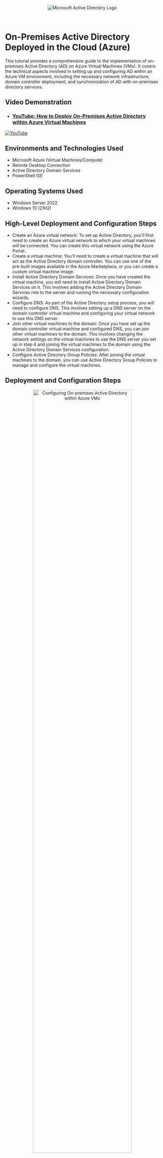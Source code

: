 </p>
<br />
<p align="center">
<img src="https://static.wixstatic.com/shapes/2ebf04_1a0a78f30bf34163afef25e7e8f6f848.svg" alt="Microsoft Active Directory Logo"/>
</p>
<br />

<h1>On-Premises Active Directory Deployed in the Cloud (Azure)</h1>
This tutorial provides a comprehensive guide to the implementation of on-premises Active Directory (AD) on Azure Virtual Machines (VMs). It covers the technical aspects involved in setting up and configuring AD within an Azure VM environment, including the necessary network infrastructure, domain controller deployment, and synchronization of AD with on-premises directory services.<br />


<h2>Video Demonstration</h2>

- ### [YouTube: How to Deploy On-Premises Active Directory within Azure Virtual Machines](https://youtu.be/lzHRxxSmQXc)

[![YouTube](https://static.wixstatic.com/media/2ebf04_d73739cd053d4595b1632b44d846170b~mv2.png)](https://youtu.be/lzHRxxSmQXc)
</p>

<h2>Environments and Technologies Used</h2>

- Microsoft Azure (Virtual Machines/Compute)
- Remote Desktop Connection
- Active Directory Domain Services
- PowerShell ISE

<h2>Operating Systems Used </h2>

- Windows Server 2022
- Windows 10 (21H2)

<h2>High-Level Deployment and Configuration Steps</h2>

- Create an Azure virtual network: To set up Active Directory, you'll first need to create an Azure virtual network to which your virtual machines will be connected. You can create this virtual network using the Azure Portal.
- Create a virtual machine: You'll need to create a virtual machine that will act as the Active Directory domain controller. You can use one of the pre-built images available in the Azure Marketplace, or you can create a custom virtual machine image.
- Install Active Directory Domain Services: Once you have created the virtual machine, you will need to install Active Directory Domain Services on it. This involves adding the Active Directory Domain Services role to the server and running the necessary configuration wizards.
- Configure DNS: As part of the Active Directory setup process, you will need to configure DNS. This involves setting up a DNS server on the domain controller virtual machine and configuring your virtual network to use this DNS server.
- Join other virtual machines to the domain: Once you have set up the domain controller virtual machine and configured DNS, you can join other virtual machines to the domain. This involves changing the network settings on the virtual machines to use the DNS server you set up in step 4 and joining the virtual machines to the domain using the Active Directory Domain Services configuration.
- Configure Active Directory Group Policies: After joining the virtual machines to the domain, you can use Active Directory Group Policies to manage and configure the virtual machines.

<h2>Deployment and Configuration Steps</h2>

<p>
<p align="center"> 
<img src="https://static.wixstatic.com/media/2ebf04_603f4353531c4e6f923ac17dad835795~mv2.png" height="80%" width="80%" alt="Configuring On-premises Active Directory within Azure VMs"/>
</p>
<p>
Step 1: Create a resource group that can be utilized on both virtual machines (VM).
</p>
<br />

<p>
<p align="center"> 
<img src="https://static.wixstatic.com/media/2ebf04_5464c352bd08402bb7c682b246726a80~mv2.png" height="80%" width="80%" alt="Configuring On-premises Active Directory within Azure VMs"/>
</p>
<p>
Step 2: Set up the domain controller running Active Directory by creating the first virtual machine with Windows Server 2022 as the image.
</p>
<br />

<p>
<p align="center"> 
<img src="https://static.wixstatic.com/media/2ebf04_c5c8268a6fbc430a9a2d1c48701e9cdc~mv2.png" height="80%" width="80%" alt="Configuring On-premises Active Directory within Azure VMs"/>
</p>
<p>
Step 3: Create a username and password for the Windows Server virtual machine, then click on "Review + Create".
</p>
<br />

<p>
<p align="center"> 
<img src="https://static.wixstatic.com/media/2ebf04_6a90fb6b8c8a4676970fc880771c3dd8~mv2.png" height="80%" width="80%" alt="Configuring On-premises Active Directory within Azure VMs"/>
</p>
<p>
Step 4: Set up the second virtual machine with Windows 10 Pro, Version 21H2, create a username and password, then click on "Review + Create".
</p>
<br />

<p>
<p align="center"> 
<img src="https://static.wixstatic.com/media/2ebf04_54d1c0b97da64f4295263c613c908d7b~mv2.png" height="80%" width="80%" alt="Configuring On-premises Active Directory within Azure VMs"/>
</p>
<p>
Step 5: Ensure that VM2 running Windows 10 Pro is added to the same virtual network and resource group as VM1 running Windows Server, by going to the networking tab.
</p>
<br />

<p>
<p align="center"> 
<img src="https://static.wixstatic.com/media/2ebf04_abcadc2bd9a840d2bfd4c2d58fa16877~mv2.png" height="80%" width="80%" alt="Configuring On-premises Active Directory within Azure VMs"/>
</p>
<p>
Step 6: Navigate to the Azure virtual machines and select Virtual Machine 1, then click on "Networking" and choose "Network interface".
</p>
<br />

<p>
<p align="center"> 
<img src="https://static.wixstatic.com/media/2ebf04_6afd1f4b28714e52a4d435b25aa98164~mv2.png" height="80%" width="80%" alt="Configuring On-premises Active Directory within Azure VMs"/>
</p>
<p>
Step 7: Proceed to "IP Configurations" and select "ipconfig 1".
</p>
<br />

<p>
<p align="center"> 
<img src="https://static.wixstatic.com/media/2ebf04_9be41f151f394d5ca2577f7eb188e3cd~mv2.png" height="80%" width="80%" alt="Configuring On-premises Active Directory within Azure VMs"/>
</p>
<p>
Step 8: Switch the Private IP address assignment from Dynamic to Static, then select "Save".
</p>
<br />

<p>
<p align="center"> 
<img src="https://static.wixstatic.com/media/2ebf04_004b3e69435640a5ad30979a0756e40e~mv2.png" height="80%" width="80%" alt="Configuring On-premises Active Directory within Azure VMs"/>
</p>
<p>
Step 9: Use Remote Desktop Connection to connect to VM1 using its public IP address.
</p>
<br />

<p>
<p align="center"> 
<img src="https://static.wixstatic.com/media/2ebf04_0b79d63027284f9e95e7affa10c3201b~mv2.png" height="80%" width="80%" alt="Configuring On-premises Active Directory within Azure VMs"/>
</p>
<p>
Step 10: Once logged into the virtual machine, navigate to Windows Defender Firewall with Advanced Security, and click on Inbound Security Rules. Enable the following rules:
<li>Core Networking Diagnostics – ICMP Echo Request (ICMPv4-In) from <b><i>any remote address</b></i>.</li>
<li>Core Networking Diagnostics – ICMP Echo Request (ICMPv4-In) from <b><i>the local subnet</b></i>.</li>
</p>
<br />

<p>
<p align="center"> 
<img src="https://static.wixstatic.com/media/2ebf04_a4ef98e50ae54c1e92b7b4fad9f9ff70~mv2.png" height="80%" width="80%" alt="Configuring On-premises Active Directory within Azure VMs"/>
</p>
<p>
Step 11: Open Server Manager and select "Add Roles and Features."
</p>
<br />

<p>
<p align="center"> 
<img src="https://static.wixstatic.com/media/2ebf04_48b908e3f8924632b324ece872af3497~mv2.png" height="60%" width="60%" alt="Configuring On-premises Active Directory within Azure VMs"/>
</p>
<p>
Step 12: Follow the default installation settings until you reach "Server Roles." Select "Active Directory Domain Services" and click "Next."
</p>
<br />

<p>
<p align="center"> 
<img src="https://static.wixstatic.com/media/2ebf04_54771f89b17947e493a85f50579624c3~mv2.png" height="60%" width="60%" alt="Configuring On-premises Active Directory within Azure VMs"/>
</p>
<p>
Step 13: Continue with the default installation settings until the final page, then click "Install."
</p>
<br />

<p>
<p align="center"> 
<img src="https://static.wixstatic.com/media/2ebf04_0836ce5db2b74e728ee07c32528c9759~mv2.png" height="80%" width="80%" alt="Configuring On-premises Active Directory within Azure VMs"/>
</p>
<p>
Step 14: Click on the flag icon in Server Manager with the yellow warning sign and select "Promote this server to a domain controller."
</p>
<br />

<p>
<p align="center"> 
<img src="https://static.wixstatic.com/media/2ebf04_afac43aa566a45f09d21da0cbe93951c~mv2.png" height="60%" width="60%" alt="Configuring On-premises Active Directory within Azure VMs"/>
</p>
<p>
Step 15: Select "Add a new forest" and choose a domain name for the root.
</p>
<br />

<p>
<p align="center"> 
<img src="https://static.wixstatic.com/media/2ebf04_b06ff6b33d5841acabe5f406ce2a5f4c~mv2.png" height="60%" width="60%" alt="Configuring On-premises Active Directory within Azure VMs"/>
</p>
<p>
Step 16: Choose a password for Directory Services Restore Mode (DSRM).
</p>
<br />

<p>
<p align="center"> 
<img src="https://static.wixstatic.com/media/2ebf04_600036509a034aa6a24137a63add799c~mv2.png" height="60%" width="60%" alt="Configuring On-premises Active Directory within Azure VMs"/>
</p>
<p>
Step 17: Proceed with the default installation settings and click the "Install" button.
</p>
<br />

<p>
<p align="center"> 
<img src="https://static.wixstatic.com/media/2ebf04_d608270bf12e45e580b5ba70f4fdd25d~mv2.png" height="60%" width="60%" alt="Configuring On-premises Active Directory within Azure VMs"/>
</p>
<p>
Step 18: After successfully installing Active Directory Domain Services, the remote desktop connection will automatically restart.
</p>
<br />

<p>
<p align="center"> 
<img src="https://static.wixstatic.com/media/2ebf04_50ee1cb680064114b6f8441fb758f676~mv2.png" height="40%" width="40%" alt="Configuring On-premises Active Directory within Azure VMs"/>
</p>
<p>
Step 19: To log back into the virtual machine, use Remote Desktop Connection with the domain name chosen for root followed by a backslash and the username you selected for the VM. Enter the password and click on the "Ok" button.
</p>
<br />

<p>
<p align="center"> 
<img src="https://static.wixstatic.com/media/2ebf04_01b6df7404084f40b153dfdb176ef2ed~mv2.png" height="80%" width="80%" alt="Configuring On-premises Active Directory within Azure VMs"/>
</p>
<p>
Step 20: To organize users into different categories, navigate to Tools in Server Manager and select Active Directory Users and Computers.
</p>
<br />

<p>
<p align="center"> 
<img src="https://static.wixstatic.com/media/2ebf04_d422da2a5c05422e823885caf80bb74e~mv2.png" height="60%" width="60%" alt="Configuring On-premises Active Directory within Azure VMs"/>
</p>
<p>
Step 21: Create two folders named "Employees" and "Admins" by right-clicking on the created domain, select "New", then choose "Organizational Unit" in Server Manager.
</p>
<br />

<p>
<p align="center"> 
<img src="https://static.wixstatic.com/media/2ebf04_5bbadb6c32174480b67739df0d04c60a~mv2.png" height="40%" width="40%" alt="Configuring On-premises Active Directory within Azure VMs"/>
</p>
<p>
Step 22: Navigate to the newly created "Admins" folder, then select "New" and choose "User" to create a user account. that with administrative privileges.
</p>
<br />

<p>
<p align="center"> 
<img src="https://static.wixstatic.com/media/2ebf04_43ff9a5f03bb48808993b3f2f3a08c38~mv2.png" height="50%" width="50%" alt="Configuring On-premises Active Directory within Azure VMs"/>
</p>
<p>
Step 23: To give the newly created user administrative privileges, right-click on the user in the Admins folder and select Properties. Then, navigate to the "Member of" tab and click on "Add". Finally, add the user to the Domain Admins group.
</p>
<br />

<p>
<p align="center"> 
<img src="https://static.wixstatic.com/media/2ebf04_75c27af4ae794f26b4216832643916dc~mv2.png" height="40%" width="40%" alt="Configuring On-premises Active Directory within Azure VMs"/>
</p>
<p>
Step 24: After logging off, use the remote desktop connection to access the domain controller with the newly created admin user.
</p>
<br />

<p>
<p align="center"> 
<img src="https://static.wixstatic.com/media/2ebf04_2e678d71387f41089cca917b72af32ba~mv2.png" height="80%" width="80%" alt="Configuring On-premises Active Directory within Azure VMs"/>
</p>
<p>
Step 25: Return to the Azure portal on your local computer and navigate to Virtual Machine 1. Then, go to Networking and copy the NIC Private IP. Finally, update virtual machine 2's DNS to match this IP address.
</p>
<br />

<p>
<p align="center"> 
<img src="https://static.wixstatic.com/media/2ebf04_ba1e5deb73904fcda9d1a2f2cc3ae134~mv2.png" height="80%" width="80%" alt="Configuring On-premises Active Directory within Azure VMs"/>
</p>
<p>
Step 26: Navigate to the Network Interface section of virtual machine 2 in the Azure Portal.
</p>
<br />

<p>
<p align="center"> 
<img src="https://static.wixstatic.com/media/2ebf04_e9bea6246b734d9fa4ff69670f07c694~mv2.png" height="80%" width="80%" alt="Configuring On-premises Active Directory within Azure VMs"/>
</p>
<p>
Step 27: Navigate to Network Interface in the Azure Portal for virtual machine 2. Then, select DNS Servers and choose "Custom" to update the DNS Server settings with virtual machine 1's Private IP. Finally, click on "Save" to save the changes.
</p>
<br />

<p>
<p align="center"> 
<img src="https://static.wixstatic.com/media/2ebf04_dfee12c4b27e422891420c5f833c1792~mv2.png" height="80%" width="80%" alt="Configuring On-premises Active Directory within Azure VMs"/>
</p>
<p>
Step 28: Use the selected username and password during the initial setup of the Windows 10 virtual machine to re-establish a Remote Desktop Connection.
</p>
<br />

<p>
<p align="center"> 
<img src="https://static.wixstatic.com/media/2ebf04_305d1d2278f340e5acf5ae8a296d60dc~mv2.png" height="40%" width="40%" alt="Configuring On-premises Active Directory within Azure VMs"/>
</p>
<p>
Step 29: Right-click the Windows logo located in the bottom left corner of the screen, select "System", then "About", and click on "Rename this PC (advanced)" followed by "Change".
</p>
<br />

<p>
<p align="center"> 
<img src="https://static.wixstatic.com/media/2ebf04_451df308c0194308a87da5f185e707d5~mv2.png" height="80%" width="80%" alt="Configuring On-premises Active Directory within Azure VMs"/>
</p>
<p>
Step 30: Next, click on "Domain" under the "Member of" section and enter the domain name that was previously chosen for root, click "OK", and provide the username and password of the admin user.
</p>
<br />

<p>
<p align="center"> 
<img src="https://static.wixstatic.com/media/2ebf04_6ee318e0728d48588f91c1985c1265c5~mv2.png" height="30%" width="30%" alt="Configuring On-premises Active Directory within Azure VMs"/>
</p>
<p>
Step 31: In the event that the joining of VM2 to the domain controller VM1 is successful, a welcome message should be received.
</p>
<br />

<p>
<p align="center"> 
<img src="https://static.wixstatic.com/media/2ebf04_ba46d5b15472496296db24bce708108a~mv2.png" height="30%" width="30%" alt="Configuring On-premises Active Directory within Azure VMs"/>
</p>
<p>
Step 32: After successfully joining the domain controller, a machine restart will be initiated to apply the changes.
</p>
<br />

<p>
<p align="center"> 
<img src="https://static.wixstatic.com/media/2ebf04_9b2dbe93bd224bc8a00e127bbb5f8e26~mv2.png" height="80%" width="80%" alt="Configuring On-premises Active Directory within Azure VMs"/>
</p>
<p>
Step 33: To proceed, remotely connect back to VM2 using the admin user credentials, then navigate to "System", go to "About", followed by "Remote Desktop", and click on “Select users who have remote access to this PC".
</p>
<br />

<p>
<p align="center"> 
<img src="https://static.wixstatic.com/media/2ebf04_6fe1be950a75430f8eb9decc3bb7a31e~mv2.png" height="40%" width="40%" alt="Configuring On-premises Active Directory within Azure VMs"/>
</p>
<p align="center"> 
<img src="https://static.wixstatic.com/media/2ebf04_4710dd3f58c04c5dabf210b6ae01f744~mv2.png" height="40%" width="40%" alt="Configuring On-premises Active Directory within Azure VMs"/>
</p>
<p>
Step 34: Subsequently, click on "Add", enter "Domain Users", and click "OK" to grant access to <b><i>all</b></i> user accounts created in Active Directory to the domain controller.
</p>
<br />

<p>
<p align="center"> 
<img src="https://static.wixstatic.com/media/2ebf04_c7a095899b6143f49cc2ee6cbfca82ca~mv2.png" height="60%" width="60%" alt="Configuring On-premises Active Directory within Azure VMs"/>
</p>
<p>
Step 35: Launch Windows PowerShell ISE with administrator privileges to create additional user accounts.
</p>
<br />

<p>
<p align="center"> 
<img src="https://static.wixstatic.com/media/2ebf04_2319dc164f87456e81c52ff601d33804~mv2.png" height="80%" width="80%" alt="Configuring On-premises Active Directory within Azure VMs"/>
</p>
<p>
Step 36: Copy and paste the code provided in the <a href="https://github.com/stevenmnocent/configure-ad/blob/main/Code%20to%20Create%20User%20Accounts.txt">text document</a> uploaded to this tutorial into PowerShell ISE.
</p>
<br />

<p>
<p align="center"> 
<img src="https://static.wixstatic.com/media/2ebf04_582629d2c89e483f8dce9d15e0cab5e6~mv2.png" height="80%" width="80%" alt="Configuring On-premises Active Directory within Azure VMs"/>
</p>
<p>
Step 37: Open PowerShell ISE, create a new script, paste the provided code, and click the green "run script" button.
</p>
<br />

<p>
<p align="center"> 
<img src="https://static.wixstatic.com/media/2ebf04_286eff84d6f94de394014660d796c31b~mv2.png" height="80%" width="80%" alt="Configuring On-premises Active Directory within Azure VMs"/>
</p>
<p>
Step 38 – If the aforementioned steps were executed correctly, user accounts should start to generate within PowerShell.
</p>
<br />

<p>
<p align="center"> 
<img src="https://static.wixstatic.com/media/2ebf04_ba261af7adb046af8532b76ff3a88781~mv2.png" height="60%" width="60%" alt="Configuring On-premises Active Directory within Azure VMs"/>
</p>
<p>
Step 39: Launch Active Directory Users and Computers in Server Manager and observe the various accounts populating in the Employees folder.
</p>
<br />

<p>
<p align="center"> 
<img src="https://static.wixstatic.com/media/2ebf04_3dd04031bb534bd6b526152a907a30e1~mv2.png" height="80%" width="80%" alt="Configuring On-premises Active Directory within Azure VMs"/>
</p>
<p>
Step 40: Select a user account at random and try to log into virtual machine 2 using the default password assigned to all user accounts, which is "Password1".
</p>
<br />

<p>
<p align="center"> 
<img src="https://static.wixstatic.com/media/2ebf04_d78f58f24a0849af83920875e19bbb91~mv2.png" height="60%" width="60%" alt="Configuring On-premises Active Directory within Azure VMs"/>
</p>
<p align="center"> 
<img src="https://static.wixstatic.com/media/2ebf04_61d6255d81ee411e93fde25cd355a124~mv2.png" height="60%" width="60%" alt="Configuring On-premises Active Directory within Azure VMs"/>
</p>
<p>
Step 41: Once a user account on Active Directory is successfully logged in, this lab will conclude. In addition, several other account options are available, including the capability to unlock "locked" user accounts due to failed password attempts, reset passwords, disable accounts, and more.
</p>
<br />

<p align="center">🔨<b><i>Hard work beats talent when talent doesn't work hard.</b></i></p>👨🏾‍💻 <b><i>~ Tim Notke</b></i></p>
</p>
<br />

<p align="right"> Next: <a href="https://github.com/stevenmnocent/dns-management"
>DNS Management of A-Records, CNMAE Records and Local DNS Cache</a></p>
